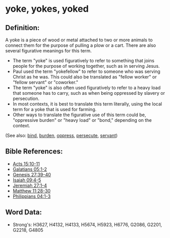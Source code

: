 # yoke, yokes, yoked #

## Definition: ##

A yoke is a piece of wood or metal attached to two or more animals to connect them for the purpose of pulling a plow or a cart. There are also several figurative meanings for this term.

* The term "yoke" is used figuratively to refer to something that joins people for the purpose of working together, such as in serving Jesus.
* Paul used the term "yokefellow" to refer to someone who was serving Christ as he was. This could also be translated as "fellow worker" or "fellow servant" or "coworker."
* The term "yoke" is also often used figuratively to refer to a heavy load that someone has to carry, such as when being oppressed by slavery or persecution.
* In most contexts, it is best to translate this term literally, using the local term for a yoke that is used for farming.
* Other ways to translate the figurative use of this term could be, "oppressive burden" or "heavy load" or "bond," depending on the context.

(See also: [bind](../kt/bond.md), [burden](../other/burden.md), [oppress](../other/oppress.md), [persecute](../other/persecute.md), [servant](../other/servant.md))

## Bible References: ##

* [Acts 15:10-11](rc://en/tn/help/act/15/10)
* [Galatians 05:1-2](rc://en/tn/help/gal/05/01)
* [Genesis 27:39-40](rc://en/tn/help/gen/27/39)
* [Isaiah 09:4-5](rc://en/tn/help/isa/09/04)
* [Jeremiah 27:1-4](rc://en/tn/help/jer/27/01)
* [Matthew 11:28-30](rc://en/tn/help/mat/11/28)
* [Philippians 04:1-3](rc://en/tn/help/php/04/01)

## Word Data: ##

* Strong's: H3627, H4132, H4133, H5674, H5923, H6776, G2086, G2201, G2218, G4805
